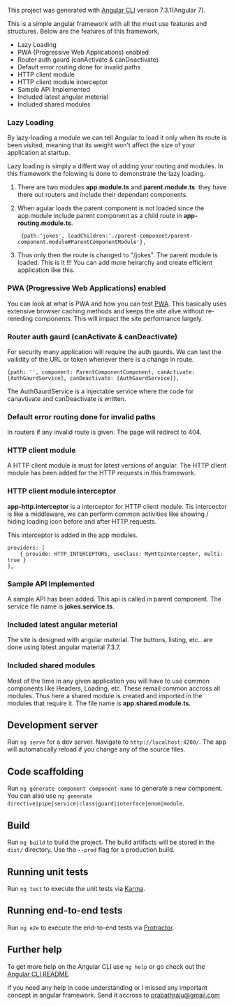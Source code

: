 This project was generated with [Angular CLI](https://github.com/angular/angular-cli) version 7.3.1(Angular 7).

This is a simple angular framework with all the must use features and structures. Below are the features of this framework,

  - Lazy Loading
  - PWA (Progressive Web Applications) enabled
  - Router auth gaurd (canActivate & canDeactivate)
  - Default error routing done for invalid paths
  - HTTP client module
  - HTTP client module interceptor
  - Sample API Implemented
  - Included latest angular meterial
  - Included shared modules

### Lazy Loading

By lazy-loading a module we can tell Angular to load it only when its route is been visited, meaning that its weight won’t affect the size of your application at startup.

Lazy loading is simply a diffent way of adding your routing and modules. In this framework the folowing is done to demonstrate the lazy loading.

1. There are two modules **app.module.ts** and **parent.module.ts**. they have there out routers and include their dependant components.
2. When agular loads the parent component is not loaded since the app.module include parent component as a child route in **app-routing.module.ts**.

        {path:'jokes', loadChildren:'./parent-component/parent-component.module#ParentComponentModule'},
    
3. Thus only then the route is changed to "/jokes". The parent module is loaded. This is it !!! You can add more heirarchy and create efficient application like this.

### PWA (Progressive Web Applications) enabled

You can look at what is PWA and how you can test [PWA]. This basically uses extensive browser caching methods and keeps the site alive without re-reneding components. This will impact the site performance largely.

### Router auth gaurd (canActivate & canDeactivate)

For security many application will require the auth gaurds. We can test the vailidity of the URL or token whenever there is a change in route.

    {path: '', component: ParentComponentComponent, canActivate: [AuthGaurdService], canDeactivate: [AuthGaurdService]},

The AuthGaurdService is a injectable service where the code for canavtivate and canDeactivate is written.

### Default error routing done for invalid paths

In routers if any invalid route is given. The page will redirect to 404.

### HTTP client module

A HTTP client module is must for latest versions of angular. The HTTP client module has been added for the HTTP requests in this framework.

### HTTP client module interceptor

**app-http.interceptor** is a interceptor for HTTP client module. Tis intercector is like a middleware, we can perform common activities like showing / hiding loading icon before and after HTTP requests.

This interceptor is added in the app modules.

    providers: [
        { provide: HTTP_INTERCEPTORS, useClass: MyHttpInterceptor, multi: true }
    ],

### Sample API Implemented

A sample API has been added. This api is called in parent component. The service file name is **jokes.service.ts**.

### Included latest angular meterial

The site is designed with angular material. The buttons, listing, etc.. are done using latest angular material 7.3.7.

### Included shared modules

Most of the time in any given application you will have to use common components like Headers, Loading, etc. These remail common accross all modules. Thus here a shared module is created and imported in the modules that require it. The file name is **app.shared.module.ts**.






## Development server

Run `ng serve` for a dev server. Navigate to `http://localhost:4200/`. The app will automatically reload if you change any of the source files.

## Code scaffolding

Run `ng generate component component-name` to generate a new component. You can also use `ng generate directive|pipe|service|class|guard|interface|enum|module`.

## Build

Run `ng build` to build the project. The build artifacts will be stored in the `dist/` directory. Use the `--prod` flag for a production build.

## Running unit tests

Run `ng test` to execute the unit tests via [Karma](https://karma-runner.github.io).

## Running end-to-end tests

Run `ng e2e` to execute the end-to-end tests via [Protractor](http://www.protractortest.org/).

## Further help

To get more help on the Angular CLI use `ng help` or go check out the [Angular CLI README](https://github.com/angular/angular-cli/blob/master/README.md).

If you need any help in code understanding or I missed any important concept in angular framework. Send it accross to [prabathraju@gmail.com]



[prabathraju@gmail.com]: prabathraju@gmail.com

[PWA]: https://dzone.com/articles/developing-pwa-using-angular-7
